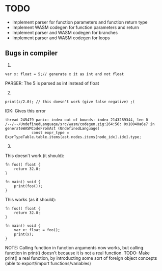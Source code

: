
# TODO

- Implement parser for function parameters and function return type
- Implement WASM codegen for function parameters and return
- Implement parser and WASM codegen for branches
- Implement parser and WASM codegen for loops

## Bugs in compiler

1.
```
var x: float = 5;// generate x it as int and not float
```
PARSER: The 5 is parsed as int instead of float

2.
```
print(z/2.0); // this doesn't work (give false negative) ;(
```
IDK: Gives this error
```
thread 245479 panic: index out of bounds: index 2143289344, len 0
/--/--/UndefinedLanguage/src/wasm/codegen.zig:264:56: 0x10040a6e7 in generateWASMCodeFromAst (UndefinedLanguage)
            const expr_type = ExprTypeTable.table.items[ast.nodes.items[node_idx].idx].type;
```

3.

This doesn't work (it should):

```
fn foo() float {
    return 32.0;
}

fn main() void {
    print(foo());
}
```

This works (as it should):

```
fn foo() float {
    return 32.0;
}

fn main() void {
    var x: float = foo();
    print(x);
}
```

NOTE: Calling function in function arguments now works, but calling function in print() doesn't because it is not a real function.
TODO: Make print() a real function, by introducting some sort of foreign object concepts (able to export/import functions/variables)
